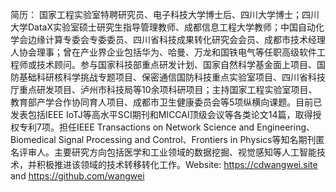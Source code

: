 简历： 国家工程实验室特聘研究员、电子科技大学博士后、四川大学博士；四川大学DataX实验室硕士研究生指导管理教师、成都信息工程大学教师；中国自动化学会边缘计算专委会专委委员、四川省科技成果转化研究会会员、成都市技术经理人协会理事；曾在产业界企业包括华为、哈曼、万龙和国铁电气等任职高级软件工程师或技术顾问。参与国家科技部重点研发计划、国家自然科学基金面上项目、国防基础科研核科学挑战专题项目、保密通信国防科技重点实验室项目、四川省科技厅重点研发项目、泸州市科技局等10余项科研项目；主持国家工程实验室项目、教育部产学合作协同育人项目、成都市卫生健康委员会等5项纵横向课题。目前已发表包括IEEE IoTJ等高水平SCI期刊和MICCAI顶级会议等各类论文14篇，取得授权专利7项。担任IEEE Transactions on Network Science and Engineering、Biomedical Signal Processing and Control、Frontiers in Physics等知名期刊匿名评审人。主要研究方向包括医学和工业领域的数据挖掘、视觉感知等人工智能技术，并积极推进该领域的技术转移转化工作。Website: https://cdwangwei.site and https://github.com/wangwei


<!---
- 👋 Hi, I’m @wangwei83
- 👀 I’m interested in ...
- 🌱 I’m currently learning ...编程知识/商业认知/人生智慧。
- 💞️ I’m looking to collaborate on ...
- 📫 How to reach me ...
- 😄 Pronouns: ...
- ⚡ Fun fact: ...


wangwei83/wangwei83 is a ✨ special ✨ repository because its `README.md` (this file) appears on your GitHub profile.
You can click the Preview link to take a look at your changes.
--->
